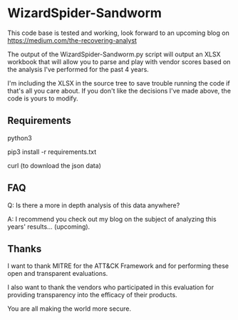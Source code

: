 # WizardSpider-Sandworm
This code base is tested and working, look forward to an upcoming blog on https://medium.com/the-recovering-analyst

The output of the WizardSpider-Sandworm.py script will output an XLSX workbook that will allow you to parse and play with vendor scores based on the analysis I've performed for the past 4 years. 

I'm including the XLSX in the source tree to save trouble running the code if that's all you care about. If you don't like the decisions I've made above, the code is yours to modify.

## Requirements
python3

pip3 install -r requirements.txt

curl (to download the json data)

## FAQ

Q: Is there a more in depth analysis of this data anywhere?

A: I recommend you check out my blog on the subject of analyzing this years' results... (upcoming).


## Thanks
I want to thank MITRE for the ATT&CK Framework and for performing these open and transparent evaluations.

I also want to thank the vendors who participated in this evaluation for providing transparency into the efficacy of their products. 

You are all making the world more secure.
